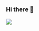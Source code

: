 ### Hi there 👋

<img src="https://capsule-render.vercel.app/api?type=soft&color=BDBDC8&height=150&section=header" />

